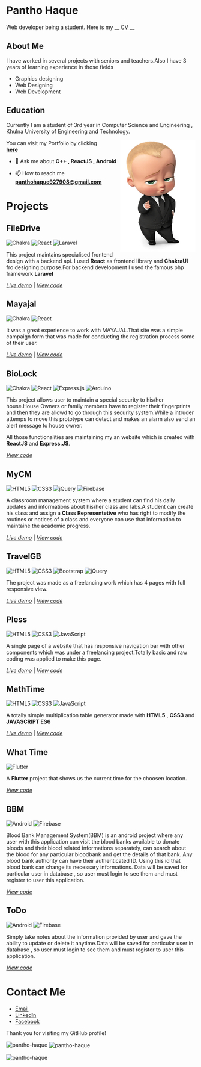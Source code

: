 <!-- eslint-disable-file no-use-before-define  -->

# Pantho Haque

Web developer being a student. Here is my <a href="/Pantho-Haque/cv.pdf">__ CV __</a>

## About Me

I have worked in several projects with seniors and teachers.Also I have 3 years of learning experience in those fields

- Graphics designing
- Web Designing
- Web Development

## Education

Currently I am a student of 3rd year in Computer Science and Engineering , Khulna University of Engineering and Technology.

<!-- <table border="0">
    <tr>
        <td><img src="./public/assets/profile.png" alt="Profile Picture" width="200">
        </td>
        <td>
            <p align="center" >You can visit my Portfolio by clicking <br/> <b>
            <a href="https://pantho-haque.github.io/Pantho-Haque/" target="_blank">here</a> </b> 
            </p>
        </td>
    </tr>
</table> -->





<img align="right" src="./public/assets/profile.png" alt="Profile Picture" width="200">

<p align="left" >You can visit my Portfolio by clicking <br/>
 <b>
    <a href="https://pantho-haque.github.io/Pantho-Haque/" target="_blank">here</a>
    </b>
</p>


- 💬 Ask me about **C++ , ReactJS , Android**

- 📫 How to reach me **panthohaque927908@gmail.com**

# Projects

## **FileDrive**

![Chakra](https://img.shields.io/badge/chakra-%234ED1C5.svg?style=for-the-badge&logo=chakraui&logoColor=white) ![React](https://img.shields.io/badge/react-%2320232a.svg?style=for-the-badge&logo=react&logoColor=%2361DAFB) ![Laravel](https://img.shields.io/badge/laravel-%23FF2D20.svg?style=for-the-badge&logo=laravel&logoColor=white)

This project maintains specialised frontend design with a backend api. I used **React** as frontend library and **ChakraUI** fro designing purpose.For backend development I used the famous php framework **Laravel**

[_Live demo_](https://filedrive-21sl.onrender.com/) | [_View code_](https://github.com/Pantho-Haque/FileDrive.git)

## **Mayajal**

![Chakra](https://img.shields.io/badge/chakra-%234ED1C5.svg?style=for-the-badge&logo=chakraui&logoColor=white) ![React](https://img.shields.io/badge/react-%2320232a.svg?style=for-the-badge&logo=react&logoColor=%2361DAFB)

It was a great experience to work with MAYAJAL.That site was a simple campaign form that was made for conducting the registration process some of their user.

[_Live demo_](https://pantho-haque.github.io/mayajaal/) | [_View code_](https://github.com/Pantho-Haque/mayajaal.git)

## **BioLock**

![Chakra](https://img.shields.io/badge/chakra-%234ED1C5.svg?style=for-the-badge&logo=chakraui&logoColor=white) ![React](https://img.shields.io/badge/react-%2320232a.svg?style=for-the-badge&logo=react&logoColor=%2361DAFB) ![Express.js](https://img.shields.io/badge/express.js-%23404d59.svg?style=for-the-badge&logo=express&logoColor=%2361DAFB) ![Arduino](https://img.shields.io/badge/-Arduino-00979D?style=for-the-badge&logo=Arduino&logoColor=white)

This project allows user to maintain a special security to his/her house.House Owners or family members have to register their fingerprints and then they are allowd to go through this security system.While a intruder attemps to move this prototype can detect and makes an alarm also send an alert message to house owner.

All those functionalities are maintaining my an website which is created with **ReactJS** and **Express.JS**.

[_View code_](https://github.com/Pantho-Haque/BioLock.git)

## **MyCM**

![HTML5](https://img.shields.io/badge/html5-%23E34F26.svg?style=for-the-badge&logo=html5&logoColor=white) ![CSS3](https://img.shields.io/badge/css3-%231572B6.svg?style=for-the-badge&logo=css3&logoColor=white) ![jQuery](https://img.shields.io/badge/jquery-%230769AD.svg?style=for-the-badge&logo=jquery&logoColor=white) ![Firebase](https://img.shields.io/badge/firebase-%23039BE5.svg?style=for-the-badge&logo=firebase)

A classroom management system where a student can find his daily updates and informations about his/her class and labs.A student can create his class and assign a **Class Representetive** who has right to modify the routines or notices of a class and everyone can use that information to maintaine the academic progress.

[_Live demo_](https://pantho-haque.github.io/mycm/) | [_View code_](https://github.com/Pantho-Haque/mycm.git)

## **TravelGB**

![HTML5](https://img.shields.io/badge/html5-%23E34F26.svg?style=for-the-badge&logo=html5&logoColor=white) ![CSS3](https://img.shields.io/badge/css3-%231572B6.svg?style=for-the-badge&logo=css3&logoColor=white) ![Bootstrap](https://img.shields.io/badge/bootstrap-%23563D7C.svg?style=for-the-badge&logo=bootstrap&logoColor=white) ![jQuery](https://img.shields.io/badge/jquery-%230769AD.svg?style=for-the-badge&logo=jquery&logoColor=white)

The project was made as a freelancing work which has 4 pages with full responsive view.

[_Live demo_](https://pantho-haque.github.io/TRAvelGB/) | [_View code_](https://github.com/Pantho-Haque/TRAvelGB.git)

## **Pless**

![HTML5](https://img.shields.io/badge/html5-%23E34F26.svg?style=for-the-badge&logo=html5&logoColor=white) ![CSS3](https://img.shields.io/badge/css3-%231572B6.svg?style=for-the-badge&logo=css3&logoColor=white) ![JavaScript](https://img.shields.io/badge/javascript-%23323330.svg?style=for-the-badge&logo=javascript&logoColor=%23F7DF1E)

A single page of a website that has responsive navigation bar with other components which was under a freelancing project.Totally basic and raw coding was applied to make this page.

[_Live demo_](https://pantho-haque.github.io/pless/) | [_View code_](https://github.com/Pantho-Haque/pless.git)

## **MathTime**

![HTML5](https://img.shields.io/badge/html5-%23E34F26.svg?style=for-the-badge&logo=html5&logoColor=white) ![CSS3](https://img.shields.io/badge/css3-%231572B6.svg?style=for-the-badge&logo=css3&logoColor=white) ![JavaScript](https://img.shields.io/badge/javascript-%23323330.svg?style=for-the-badge&logo=javascript&logoColor=%23F7DF1E)

A totally simple multiplication table generator made with **HTML5** , **CSS3** and **JAVASCRIPT ES6**

[_Live demo_](https://pantho-haque.github.io/Math-Time/) | [_View code_](https://github.com/Pantho-Haque/Math-Time.git)

## **What Time**

![Flutter](https://img.shields.io/badge/Flutter-%2302569B.svg?style=for-the-badge&logo=Flutter&logoColor=white)

A **Flutter** project that shows us the current time for the choosen location.

[_View code_](https://github.com/Pantho-Haque/What-time.git)

## **BBM**

![Android](https://img.shields.io/badge/Android-3DDC84?style=for-the-badge&logo=android&logoColor=white) ![Firebase](https://img.shields.io/badge/Firebase-039BE5?style=for-the-badge&logo=Firebase&logoColor=white)

Blood Bank Management System(BBM) is an android project where any user with this application can visit the blood banks available to donate bloods and their blood related informations separately, can search about the blood for any particular bloodbank and get the details of that bank.
Any blood bank authority can have their authenticated ID. Using this id that blood bank can change its necessary informations.
Data will be saved for particular user in database , so user must login to see them and must register to user this application.

[_View code_](https://github.com/Pantho-Haque/BBM.git)

## **ToDo**

![Android](https://img.shields.io/badge/Android-3DDC84?style=for-the-badge&logo=android&logoColor=white) ![Firebase](https://img.shields.io/badge/Firebase-039BE5?style=for-the-badge&logo=Firebase&logoColor=white)

Simply take notes about the information provided by user and gave the ability to update or delete it anytime.Data will be saved for particular user in database , so user must login to see them and must register to user this application.

[_View code_](https://github.com/Pantho-Haque/TODO-AndroidStudio.git)

# Contact Me

- [Email](mailto:panthohaque927908@gmail.com)
- [LinkedIn](https://www.linkedin.com/in/panthohaque/)
- [Facebook](https://www.facebook.com/panhohaque75/)

Thank you for visiting my GitHub profile!

<!--
    Badge links
    https://github.com/Ileriayo/markdown-badges/tree/master

 -->
<p><img align="left" src="https://github-readme-stats.vercel.app/api/top-langs?username=pantho-haque&show_icons=true&locale=en&layout=compact" alt="pantho-haque" /></p>

<p>&nbsp;<img align="center" src="https://github-readme-stats.vercel.app/api?username=pantho-haque&show_icons=true&locale=en" alt="pantho-haque" /></p>

<p><img align="center" src="https://github-readme-streak-stats.herokuapp.com/?user=pantho-haque&" alt="pantho-haque" /></p>

